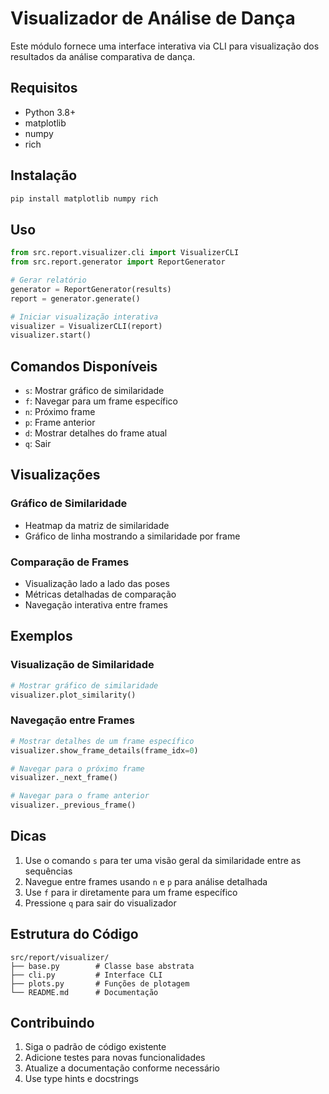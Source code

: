 # Visualizador de Análise de Dança

Este módulo fornece uma interface interativa via CLI para visualização dos resultados da análise comparativa de dança.

## Requisitos

- Python 3.8+
- matplotlib
- numpy
- rich

## Instalação

```bash
pip install matplotlib numpy rich
```

## Uso

```python
from src.report.visualizer.cli import VisualizerCLI
from src.report.generator import ReportGenerator

# Gerar relatório
generator = ReportGenerator(results)
report = generator.generate()

# Iniciar visualização interativa
visualizer = VisualizerCLI(report)
visualizer.start()
```

## Comandos Disponíveis

- `s`: Mostrar gráfico de similaridade
- `f`: Navegar para um frame específico
- `n`: Próximo frame
- `p`: Frame anterior
- `d`: Mostrar detalhes do frame atual
- `q`: Sair

## Visualizações

### Gráfico de Similaridade
- Heatmap da matriz de similaridade
- Gráfico de linha mostrando a similaridade por frame

### Comparação de Frames
- Visualização lado a lado das poses
- Métricas detalhadas de comparação
- Navegação interativa entre frames

## Exemplos

### Visualização de Similaridade
```python
# Mostrar gráfico de similaridade
visualizer.plot_similarity()
```

### Navegação entre Frames
```python
# Mostrar detalhes de um frame específico
visualizer.show_frame_details(frame_idx=0)

# Navegar para o próximo frame
visualizer._next_frame()

# Navegar para o frame anterior
visualizer._previous_frame()
```

## Dicas

1. Use o comando `s` para ter uma visão geral da similaridade entre as sequências
2. Navegue entre frames usando `n` e `p` para análise detalhada
3. Use `f` para ir diretamente para um frame específico
4. Pressione `q` para sair do visualizador

## Estrutura do Código

```
src/report/visualizer/
├── base.py        # Classe base abstrata
├── cli.py         # Interface CLI
├── plots.py       # Funções de plotagem
└── README.md      # Documentação
```

## Contribuindo

1. Siga o padrão de código existente
2. Adicione testes para novas funcionalidades
3. Atualize a documentação conforme necessário
4. Use type hints e docstrings 
